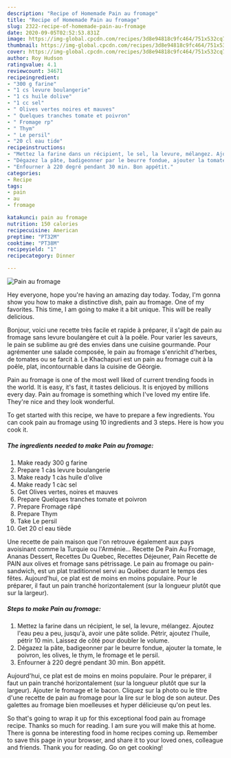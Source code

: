 ```yaml
---
description: "Recipe of Homemade Pain au fromage"
title: "Recipe of Homemade Pain au fromage"
slug: 2322-recipe-of-homemade-pain-au-fromage
date: 2020-09-05T02:52:53.831Z
image: https://img-global.cpcdn.com/recipes/3d8e94818c9fc464/751x532cq70/pain-au-fromage-photo-principale-de-la-recette.jpg
thumbnail: https://img-global.cpcdn.com/recipes/3d8e94818c9fc464/751x532cq70/pain-au-fromage-photo-principale-de-la-recette.jpg
cover: https://img-global.cpcdn.com/recipes/3d8e94818c9fc464/751x532cq70/pain-au-fromage-photo-principale-de-la-recette.jpg
author: Roy Hudson
ratingvalue: 4.1
reviewcount: 34671
recipeingredient:
- "300 g farine"
- "1 cs levure boulangerie"
- "1 cs huile dolive"
- "1 cc sel"
- " Olives vertes noires et mauves"
- " Quelques tranches tomate et poivron"
- " Fromage rp"
- " Thym"
- " Le persil"
- "20 cl eau tide"
recipeinstructions:
- "Mettez la farine dans un récipient, le sel, la levure, mélangez. Ajoutez l&#39;eau peu a peu, jusqu&#39;à, avoir une pâte solide. Pétrir, ajoutez l&#39;huile, pétrir 10 min. Laissez de côté pour doubler le volume."
- "Dégazez la pâte, badigeonner par le beurre fondue, ajouter la tomate, le poivron, les olives, le thym, le fromage et le persil."
- "Enfourner à 220 degré pendant 30 min. Bon appétit."
categories:
- Recipe
tags:
- pain
- au
- fromage

katakunci: pain au fromage 
nutrition: 150 calories
recipecuisine: American
preptime: "PT32M"
cooktime: "PT38M"
recipeyield: "1"
recipecategory: Dinner

---
```



![Pain au fromage](https://img-global.cpcdn.com/recipes/3d8e94818c9fc464/751x532cq70/pain-au-fromage-photo-principale-de-la-recette.jpg)

Hey everyone, hope you're having an amazing day today. Today, I'm gonna show you how to make a distinctive dish, pain au fromage. One of my favorites. This time, I am going to make it a bit unique. This will be really delicious.

Bonjour, voici une recette très facile et rapide à préparer, il s&#39;agit de pain au fromage sans levure boulangère et cuit à la poêle. Pour varier les saveurs, le pain se sublime au gré des envies dans une cuisine gourmande. Pour agrémenter une salade composée, le pain au fromage s&#39;enrichit d&#39;herbes, de tomates ou se farcit à. Le Khachapuri est un pain au fromage cuit à la poêle, plat, incontournable dans la cuisine de Géorgie.

Pain au fromage is one of the most well liked of current trending foods in the world. It is easy, it's fast, it tastes delicious. It is enjoyed by millions every day. Pain au fromage is something which I've loved my entire life. They're nice and they look wonderful.


To get started with this recipe, we have to prepare a few ingredients. You can cook pain au fromage using 10 ingredients and 3 steps. Here is how you cook it.

<!--inarticleads1-->

##### The ingredients needed to make Pain au fromage:

1. Make ready 300 g farine
1. Prepare 1 càs levure boulangerie
1. Make ready 1 càs huile d&#39;olive
1. Make ready 1 càc sel
1. Get  Olives vertes, noires et mauves
1. Prepare  Quelques tranches tomate et poivron
1. Prepare  Fromage râpé
1. Prepare  Thym
1. Take  Le persil
1. Get 20 cl eau tiède


Une recette de pain maison que l&#39;on retrouve également aux pays avoisinant comme la Turquie ou l&#39;Arménie… Recette De Pain Au Fromage, Ananas Dessert, Recettes Du Quebec, Recettes Déjeuner, Pain Recette de PAIN aux olives et fromage sans pétrissage. Le pain au fromage ou pain-sandwich, est un plat traditionnel servi au Québec durant le temps des fêtes. Aujourd&#39;hui, ce plat est de moins en moins populaire. Pour le préparer, il faut un pain tranché horizontalement (sur la longueur plutôt que sur la largeur). 

<!--inarticleads2-->

##### Steps to make Pain au fromage:

1. Mettez la farine dans un récipient, le sel, la levure, mélangez. Ajoutez l&#39;eau peu a peu, jusqu&#39;à, avoir une pâte solide. Pétrir, ajoutez l&#39;huile, pétrir 10 min. Laissez de côté pour doubler le volume.
1. Dégazez la pâte, badigeonner par le beurre fondue, ajouter la tomate, le poivron, les olives, le thym, le fromage et le persil.
1. Enfourner à 220 degré pendant 30 min. Bon appétit.


Aujourd&#39;hui, ce plat est de moins en moins populaire. Pour le préparer, il faut un pain tranché horizontalement (sur la longueur plutôt que sur la largeur). Ajouter le fromage et le bacon. Cliquez sur la photo ou le titre d&#39;une recette de pain au fromage pour la lire sur le blog de son auteur. Des galettes au fromage bien moelleuses et hyper délicieuse qu&#39;on peut les. 

So that's going to wrap it up for this exceptional food pain au fromage recipe. Thanks so much for reading. I am sure you will make this at home. There is gonna be interesting food in home recipes coming up. Remember to save this page in your browser, and share it to your loved ones, colleague and friends. Thank you for reading. Go on get cooking!
